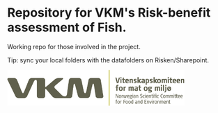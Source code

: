 # Repository for VKM's Risk-benefit assessment of Fish.

Working repo for those involved in the project. 

Tip: sync your local folders with the datafolders on Risken/Sharepoint.

![logo](www/vkm-logo-large.png)
